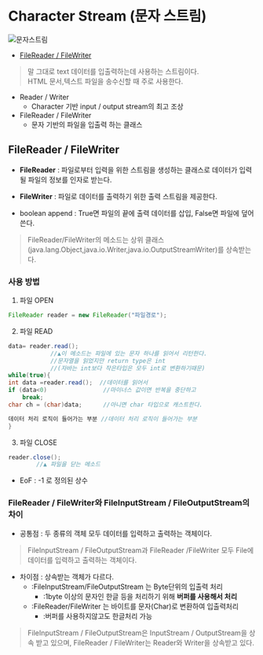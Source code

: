 # Character Stream (문자 스트림)
![문자스트림](https://user-images.githubusercontent.com/60641307/77131106-cc680400-6a9d-11ea-8fc1-a1c9b36c5779.jpg)

- [FileReader / FileWriter](#FileReader-/-FileWriter)

>말 그대로 text 데이터를 입출력하는데 사용하는 스트림이다.<br>HTML 문서,텍스트 파일을 송수신할 때 주로 사용한다.

- Reader / Writer
    - Character 기반 input / output stream의 최고 조상
- FileReader / FileWriter
    - 문자 기반의 파일을 입출력 하는 클래스

## FileReader / FileWriter 

- **FileReader** : 파일로부터 입력을 위한 스트림을 생성하는 클래스로 데이터가 입력될 파일의 정보를 인자로 받는다.
- **FileWriter** : 파일로 데이터를 출력하기 위한 출력 스트림을 제공한다.

- boolean append : True면 파일의 끝에 출력 데이터를 삽입, False면 파일에 덮어쓴다.

>FileReader/FileWriter의 메소드는 상위 클래스 (java.lang.Object,java.io.Writer,java.io.OutputStreamWriter)를 상속받는다.
### 사용 방법
1. 파일 OPEN

```java
FileReader reader = new FileReader("파일경로"); 
```
2. 파일 READ

```java
data= reader.read();
            //▲이 메소드는 파일에 있는 문자 하나를 읽어서 리턴한다.
            //문자열을 읽었지만 return type은 int
            //(자바는 int보다 작은타입은 모두 int로 변환하기때문)
while(true){
int data =reader.read();  //데이터를 읽어서
if (data<0)                //마이너스 값이면 반복을 중단하고
    break;
char ch = (char)data;      //아니면 char 타입으로 캐스트한다.

데이터 처리 로직이 들어가는 부분 //데이터 처리 로직이 들어가는 부분
}

```
3. 파일 CLOSE

```java
reader.close();
        //▲ 파일을 닫는 메소드
```
- EoF : -1 로 정의된 상수

### FileReader / FileWriter와 FileInputStream / FileOutputStream의 차이
- 공통점 : 두 종류의 객체 모두 데이터를 입력하고 출력하는 객체이다.
>FileInputStream / FileOutputStream과 FileReader /FileWriter 모두 File에 데이터를 입력하고 출력하는 객체이다.
- 차이점 : 상속받는 객체가 다르다.
    - :FileInputStream/FileOutputStream 는 Byte단위의 입출력 처리
        - :1byte 이상의 문자인 한글 등을 처리하기 위해 **버퍼를 사용해서 처리**
    - :FileReader/FileWriter 는 바이트를 문자(Char)로 변환하여 입출력처리
        - :버퍼를 사용하지않고도 한글처리 가능
>FileInputStream / FileOutputStream은 InputStream / OutputStream을 상속 받고 있으며, FileReader / FileWriter는 Reader와 Writer을 상속받고 있다.